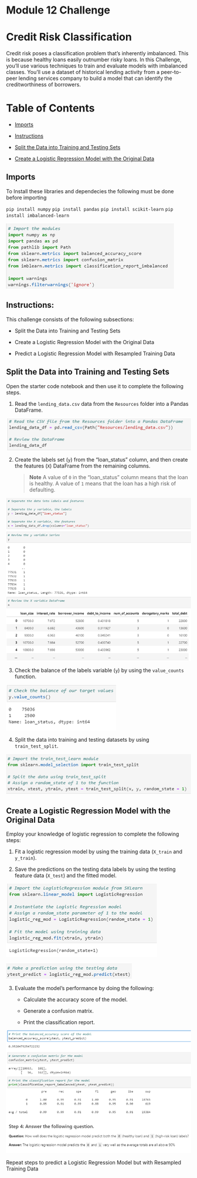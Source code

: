 # Module 12 Challenge

# Credit Risk Classification

Credit risk poses a classification problem that’s inherently imbalanced. This is because healthy loans easily outnumber risky loans. In this Challenge, you’ll use various techniques to train and evaluate models with imbalanced classes. You’ll use a dataset of historical lending activity from a peer-to-peer lending services company to build a model that can identify the creditworthiness of borrowers.

# Table of Contents

* [Imports](#imports)

* [Instructions](#instructions)

* [Split the Data into Training and Testing Sets](#split-the-data-into-training-and-testing-sets)

* [Create a Logistic Regression Model with the Original Data](#create-a-logistic-regression-model-with-the-original-data)

## Imports

To Install these libraries and dependecies the following must be done before importing

`pip install numpy`
`pip install pandas`
`pip install scikit-learn`
`pip install imbalanced-learn`

![](https://github.com/reiccv/Module_12_Challenge/blob/main/Resources/images/import.PNG)

## Instructions:

This challenge consists of the following subsections:

* Split the Data into Training and Testing Sets

* Create a Logistic Regression Model with the Original Data

* Predict a Logistic Regression Model with Resampled Training Data 


## Split the Data into Training and Testing Sets

Open the starter code notebook and then use it to complete the following steps.

1. Read the `lending_data.csv` data from the `Resources` folder into a Pandas DataFrame.

![](https://github.com/reiccv/Module_12_Challenge/blob/main/Resources/images/1.PNG)

2. Create the labels set (`y`)  from the “loan_status” column, and then create the features (`X`) DataFrame from the remaining columns.

    > **Note** A value of `0` in the “loan_status” column means that the loan is healthy. A value of `1` means that the loan has a high risk of defaulting.  

![](https://github.com/reiccv/Module_12_Challenge/blob/main/Resources/images/2.PNG)


3. Check the balance of the labels variable (`y`) by using the `value_counts` function.

![](https://github.com/reiccv/Module_12_Challenge/blob/main/Resources/images/3.PNG)

4. Split the data into training and testing datasets by using `train_test_split`.

![](https://github.com/reiccv/Module_12_Challenge/blob/main/Resources/images/4.PNG)

## Create a Logistic Regression Model with the Original Data

Employ your knowledge of logistic regression to complete the following steps:

1. Fit a logistic regression model by using the training data (`X_train` and `y_train`).

2. Save the predictions on the testing data labels by using the testing feature data (`X_test`) and the fitted model.

![](https://github.com/reiccv/Module_12_Challenge/blob/main/Resources/images/5.PNG)

![](https://github.com/reiccv/Module_12_Challenge/blob/main/Resources/images/6.PNG)

3. Evaluate the model’s performance by doing the following:

    * Calculate the accuracy score of the model.

    * Generate a confusion matrix.

    * Print the classification report.

![](https://github.com/reiccv/Module_12_Challenge/blob/main/Resources/images/7.PNG)

Repeat steps to predict a Logistic Regression Model but with Resampled Training Data